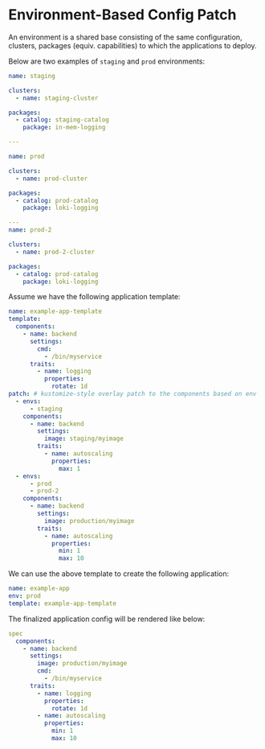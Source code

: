# Environment-Based Config Patch

An environment is a shared base consisting of the same configuration, clusters, packages (equiv. capabilities)
to which the applications to deploy.

Below are two examples of `staging` and `prod` environments:

```yaml
name: staging

clusters:
  - name: staging-cluster

packages:
  - catalog: staging-catalog
    package: in-mem-logging

---

name: prod

clusters:
  - name: prod-cluster

packages:
  - catalog: prod-catalog
    package: loki-logging

---
name: prod-2

clusters:
  - name: prod-2-cluster

packages:
  - catalog: prod-catalog
    package: loki-logging

```

Assume we have the following application template:

```yaml
name: example-app-template
template:
  components:
    - name: backend
      settings:
        cmd:
          - /bin/myservice
      traits:
        - name: logging
          properties:
            rotate: 1d
patch: # kustomize-style overlay patch to the components based on env
  - envs:
      - staging
    components:
      - name: backend
        settings:
          image: staging/myimage
        traits:
          - name: autoscaling
            properties:
              max: 1
  - envs:
      - prod
      - prod-2
    components:
      - name: backend
        settings:
          image: production/myimage
        traits:
          - name: autoscaling
            properties:
              min: 1
              max: 10
```

We can use the above template to create the following application:

```yaml
name: example-app
env: prod
template: example-app-template
```

The finalized application config will be rendered like below:

```yaml
spec
  components:
    - name: backend
      settings:
        image: production/myimage
        cmd:
          - /bin/myservice
      traits:
        - name: logging
          properties:
            rotate: 1d
        - name: autoscaling
          properties:
            min: 1
            max: 10
```
